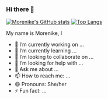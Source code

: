 ### Hi there 👋

[![Morenike's GitHub stats](https://github-readme-stats.vercel.app/api?username=mo-renike&show_icons=true&theme=)](https://github.com/mo-renike/github-readme-stats)
[![Top Langs](https://github-readme-stats.vercel.app/api/top-langs/?username=mo-renike)](https://github.com/mo-renike/github-readme-stats)

My name is Morenike, I
- 🔭 I’m currently working on ...
- 🌱 I’m currently learning ...
- 👯 I’m looking to collaborate on ...
- 🤔 I’m looking for help with ...
- 💬 Ask me about ...
- 📫 How to reach me: ...
- 😄 Pronouns: She/her
- ⚡ Fun fact: ...

